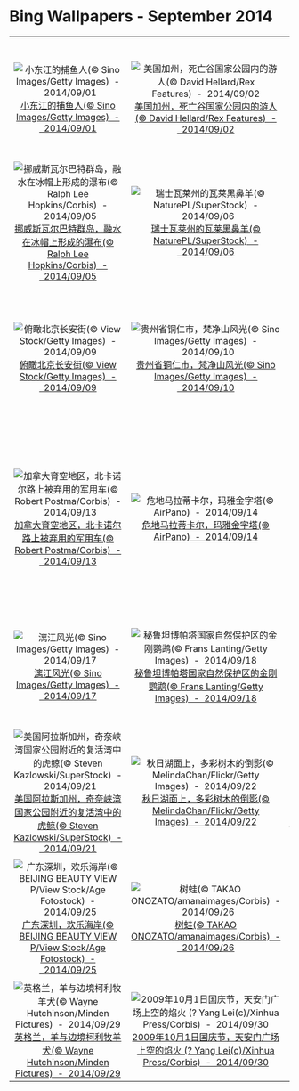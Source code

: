 # Bing Wallpapers - September 2014

| | | | |
|:-------------------------:|:-------------------------:|:-------------------------:|:-------------------------:|
| ![小东江的捕鱼人(© Sino Images/Getty Images)  -  2014/09/01](https://bing.ee123.net/img/cn/fhd/2014/09/01.jpg)[小东江的捕鱼人(© Sino Images/Getty Images)  -  2014/09/01](https://bing.ee123.net/img/cn/fhd/2014/09/01.jpg) | ![美国加州，死亡谷国家公园内的游人(© David Hellard/Rex Features)  -  2014/09/02](https://bing.ee123.net/img/cn/fhd/2014/09/02.jpg)[美国加州，死亡谷国家公园内的游人(© David Hellard/Rex Features)  -  2014/09/02](https://bing.ee123.net/img/cn/fhd/2014/09/02.jpg) | ![美国科罗拉多州，落基山国家公园(© Dan Ballard/Corbis)  -  2014/09/03](https://bing.ee123.net/img/cn/fhd/2014/09/03.jpg)[美国科罗拉多州，落基山国家公园(© Dan Ballard/Corbis)  -  2014/09/03](https://bing.ee123.net/img/cn/fhd/2014/09/03.jpg) | ![博茨瓦纳的禁猎区，倚靠在树上的豹(© Getty Images)  -  2014/09/04](https://bing.ee123.net/img/cn/fhd/2014/09/04.jpg)[博茨瓦纳的禁猎区，倚靠在树上的豹(© Getty Images)  -  2014/09/04](https://bing.ee123.net/img/cn/fhd/2014/09/04.jpg) |
| ![挪威斯瓦尔巴特群岛，融水在冰帽上形成的瀑布(© Ralph Lee Hopkins/Corbis)  -  2014/09/05](https://bing.ee123.net/img/cn/fhd/2014/09/05.jpg)[挪威斯瓦尔巴特群岛，融水在冰帽上形成的瀑布(© Ralph Lee Hopkins/Corbis)  -  2014/09/05](https://bing.ee123.net/img/cn/fhd/2014/09/05.jpg) | ![瑞士瓦莱州的瓦莱黑鼻羊(© NaturePL/SuperStock)  -  2014/09/06](https://bing.ee123.net/img/cn/fhd/2014/09/06.jpg)[瑞士瓦莱州的瓦莱黑鼻羊(© NaturePL/SuperStock)  -  2014/09/06](https://bing.ee123.net/img/cn/fhd/2014/09/06.jpg) | ![月饼与茶(© Li Ding/Alamy)  -  2014/09/07](https://bing.ee123.net/img/cn/fhd/2014/09/07.jpg)[月饼与茶(© Li Ding/Alamy)  -  2014/09/07](https://bing.ee123.net/img/cn/fhd/2014/09/07.jpg) | ![西班牙韦尔瓦，力拓河(© David Santiago Garcia/Aurora Photos)  -  2014/09/08](https://bing.ee123.net/img/cn/fhd/2014/09/08.jpg)[西班牙韦尔瓦，力拓河(© David Santiago Garcia/Aurora Photos)  -  2014/09/08](https://bing.ee123.net/img/cn/fhd/2014/09/08.jpg) |
| ![俯瞰北京长安街(© View Stock/Getty Images)  -  2014/09/09](https://bing.ee123.net/img/cn/fhd/2014/09/09.jpg)[俯瞰北京长安街(© View Stock/Getty Images)  -  2014/09/09](https://bing.ee123.net/img/cn/fhd/2014/09/09.jpg) | ![贵州省铜仁市，梵净山风光(© Sino Images/Getty Images)  -  2014/09/10](https://bing.ee123.net/img/cn/fhd/2014/09/10.jpg)[贵州省铜仁市，梵净山风光(© Sino Images/Getty Images)  -  2014/09/10](https://bing.ee123.net/img/cn/fhd/2014/09/10.jpg) | ![美国犹他州，峡谷地国家公园的梅萨拱门(© Jeff Clay/Tandem Still + Motion)  -  2014/09/11](https://bing.ee123.net/img/cn/fhd/2014/09/11.jpg)[美国犹他州，峡谷地国家公园的梅萨拱门(© Jeff Clay/Tandem Still + Motion)  -  2014/09/11](https://bing.ee123.net/img/cn/fhd/2014/09/11.jpg) | ![巴黎皇家宫殿，文化部(© Production Perig/Shutterstock)  -  2014/09/12](https://bing.ee123.net/img/cn/fhd/2014/09/12.jpg)[巴黎皇家宫殿，文化部(© Production Perig/Shutterstock)  -  2014/09/12](https://bing.ee123.net/img/cn/fhd/2014/09/12.jpg) |
| ![加拿大育空地区，北卡诺尔路上被弃用的军用车(© Robert Postma/Corbis)  -  2014/09/13](https://bing.ee123.net/img/cn/fhd/2014/09/13.jpg)[加拿大育空地区，北卡诺尔路上被弃用的军用车(© Robert Postma/Corbis)  -  2014/09/13](https://bing.ee123.net/img/cn/fhd/2014/09/13.jpg) | ![危地马拉蒂卡尔，玛雅金字塔(© AirPano)  -  2014/09/14](https://bing.ee123.net/img/cn/fhd/2014/09/14.jpg)[危地马拉蒂卡尔，玛雅金字塔(© AirPano)  -  2014/09/14](https://bing.ee123.net/img/cn/fhd/2014/09/14.jpg) | ![智利的国家公园内，原驼宝宝藏在妈妈的身下寻求安全感(© Gavriel Jecan/Aurora Photos)  -  2014/09/15](https://bing.ee123.net/img/cn/fhd/2014/09/15.jpg)[智利的国家公园内，原驼宝宝藏在妈妈的身下寻求安全感(© Gavriel Jecan/Aurora Photos)  -  2014/09/15](https://bing.ee123.net/img/cn/fhd/2014/09/15.jpg) | ![法国哥雷纳昂群岛附近的一艘挖泥船(© Andia/Latitude Stock)  -  2014/09/16](https://bing.ee123.net/img/cn/fhd/2014/09/16.jpg)[法国哥雷纳昂群岛附近的一艘挖泥船(© Andia/Latitude Stock)  -  2014/09/16](https://bing.ee123.net/img/cn/fhd/2014/09/16.jpg) |
| ![漓江风光(© Sino Images/Getty Images)  -  2014/09/17](https://bing.ee123.net/img/cn/fhd/2014/09/17.jpg)[漓江风光(© Sino Images/Getty Images)  -  2014/09/17](https://bing.ee123.net/img/cn/fhd/2014/09/17.jpg) | ![秘鲁坦博帕塔国家自然保护区的金刚鹦鹉(© Frans Lanting/Getty Images)  -  2014/09/18](https://bing.ee123.net/img/cn/fhd/2014/09/18.jpg)[秘鲁坦博帕塔国家自然保护区的金刚鹦鹉(© Frans Lanting/Getty Images)  -  2014/09/18](https://bing.ee123.net/img/cn/fhd/2014/09/18.jpg) | ![德国慕尼黑啤酒节的摩天轮吊舱(© Karlheinz Irlmeier/Corbis)  -  2014/09/19](https://bing.ee123.net/img/cn/fhd/2014/09/19.jpg)[德国慕尼黑啤酒节的摩天轮吊舱(© Karlheinz Irlmeier/Corbis)  -  2014/09/19](https://bing.ee123.net/img/cn/fhd/2014/09/19.jpg) | ![北爱尔兰的和平营地(© Christopher Hill Photographic/Alamy)  -  2014/09/20](https://bing.ee123.net/img/cn/fhd/2014/09/20.jpg)[北爱尔兰的和平营地(© Christopher Hill Photographic/Alamy)  -  2014/09/20](https://bing.ee123.net/img/cn/fhd/2014/09/20.jpg) |
| ![美国阿拉斯加州，奇奈峡湾国家公园附近的复活湾中的虎鲸(© Steven Kazlowski/SuperStock)  -  2014/09/21](https://bing.ee123.net/img/cn/fhd/2014/09/21.jpg)[美国阿拉斯加州，奇奈峡湾国家公园附近的复活湾中的虎鲸(© Steven Kazlowski/SuperStock)  -  2014/09/21](https://bing.ee123.net/img/cn/fhd/2014/09/21.jpg) | ![秋日湖面上，多彩树木的倒影(© MelindaChan/Flickr/Getty Images)  -  2014/09/22](https://bing.ee123.net/img/cn/fhd/2014/09/22.jpg)[秋日湖面上，多彩树木的倒影(© MelindaChan/Flickr/Getty Images)  -  2014/09/22](https://bing.ee123.net/img/cn/fhd/2014/09/22.jpg) | ![北京中秋圆明园灯会(© Liu Xiaoyang/Alamy)  -  2014/09/23](https://bing.ee123.net/img/cn/fhd/2014/09/23.jpg)[北京中秋圆明园灯会(© Liu Xiaoyang/Alamy)  -  2014/09/23](https://bing.ee123.net/img/cn/fhd/2014/09/23.jpg) | ![北京，清华大学工字厅(© Yu Cui)  -  2014/09/24](https://bing.ee123.net/img/cn/fhd/2014/09/24.jpg)[北京，清华大学工字厅(© Yu Cui)  -  2014/09/24](https://bing.ee123.net/img/cn/fhd/2014/09/24.jpg) |
| ![广东深圳，欢乐海岸(© BEIJING BEAUTY VIEW P/View Stock/Age Fotostock)  -  2014/09/25](https://bing.ee123.net/img/cn/fhd/2014/09/25.jpg)[广东深圳，欢乐海岸(© BEIJING BEAUTY VIEW P/View Stock/Age Fotostock)  -  2014/09/25](https://bing.ee123.net/img/cn/fhd/2014/09/25.jpg) | ![树蛙(© TAKAO ONOZATO/amanaimages/Corbis)  -  2014/09/26](https://bing.ee123.net/img/cn/fhd/2014/09/26.jpg)[树蛙(© TAKAO ONOZATO/amanaimages/Corbis)  -  2014/09/26](https://bing.ee123.net/img/cn/fhd/2014/09/26.jpg) | ![澳大利亚堪培拉郁金香花展(© Ginevre Marlow/Alamy)  -  2014/09/27](https://bing.ee123.net/img/cn/fhd/2014/09/27.jpg)[澳大利亚堪培拉郁金香花展(© Ginevre Marlow/Alamy)  -  2014/09/27](https://bing.ee123.net/img/cn/fhd/2014/09/27.jpg) | ![德国斯图加特附近的霍亨索伦城堡(© Heinz Wohner/Getty Images)  -  2014/09/28](https://bing.ee123.net/img/cn/fhd/2014/09/28.jpg)[德国斯图加特附近的霍亨索伦城堡(© Heinz Wohner/Getty Images)  -  2014/09/28](https://bing.ee123.net/img/cn/fhd/2014/09/28.jpg) |
| ![英格兰，羊与边境柯利牧羊犬(© Wayne Hutchinson/Minden Pictures)  -  2014/09/29](https://bing.ee123.net/img/cn/fhd/2014/09/29.jpg)[英格兰，羊与边境柯利牧羊犬(© Wayne Hutchinson/Minden Pictures)  -  2014/09/29](https://bing.ee123.net/img/cn/fhd/2014/09/29.jpg) | ![2009年10月1日国庆节，天安门广场上空的焰火 (? Yang Lei(c)/Xinhua Press/Corbis)  -  2014/09/30](https://bing.ee123.net/img/cn/fhd/2014/09/30.jpg)[2009年10月1日国庆节，天安门广场上空的焰火 (? Yang Lei(c)/Xinhua Press/Corbis)  -  2014/09/30](https://bing.ee123.net/img/cn/fhd/2014/09/30.jpg) |  |  |
